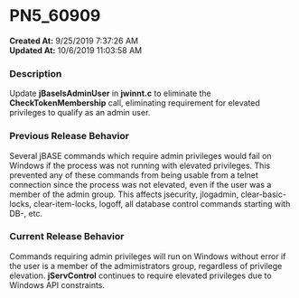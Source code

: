 # PN5_60909

**Created At:** 9/25/2019 7:37:26 AM  
**Updated At:** 10/6/2019 11:03:58 AM  


### Description

Update **jBaseIsAdminUser** in **jwinnt.c** to eliminate the **CheckTokenMembership** call, eliminating requirement for elevated privileges to qualify as an admin user.



### Previous Release Behavior

Several jBASE commands which require admin privileges would fail on Windows if the process was not running with elevated privileges. This prevented any of these commands from being usable from a telnet connection since the process was not elevated, even if the user was a member of the admin group. This affects jsecurity, jlogadmin, clear-basic-locks, clear-item-locks, logoff, all database control commands starting with DB-, etc.



### Current Release Behavior

Commands requiring admin privileges will run on Windows without error if the user is a member of the admimistrators group, regardless of privilege elevation. **jServControl** continues to require elevated privileges due to Windows API constraints.
